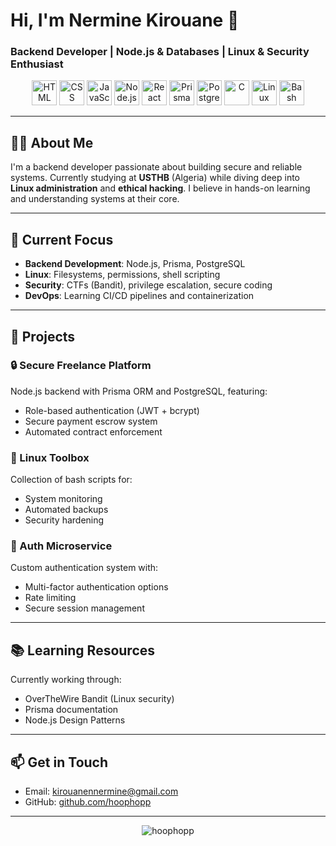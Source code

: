 # Hi, I'm Nermine Kirouane 👋

### Backend Developer | Node.js & Databases | Linux & Security Enthusiast

<p align="center">
  <img src="https://cdn.jsdelivr.net/gh/devicons/devicon/icons/html5/html5-original.svg" height="40" alt="HTML" />
  <img src="https://cdn.jsdelivr.net/gh/devicons/devicon/icons/css3/css3-original.svg" height="40" alt="CSS" />
  <img src="https://cdn.jsdelivr.net/gh/devicons/devicon/icons/javascript/javascript-original.svg" height="40" alt="JavaScript" />
  <img src="https://cdn.jsdelivr.net/gh/devicons/devicon/icons/nodejs/nodejs-original.svg" height="40" alt="Node.js" />
  <img src="https://cdn.jsdelivr.net/gh/devicons/devicon/icons/react/react-original.svg" height="40" alt="React" />
  <img src="https://raw.githubusercontent.com/prisma/prisma/main/docs/static/img/logo.svg" height="40" alt="Prisma" />
  <img src="https://cdn.jsdelivr.net/gh/devicons/devicon/icons/postgresql/postgresql-original.svg" height="40" alt="PostgreSQL" />
  <img src="https://cdn.jsdelivr.net/gh/devicons/devicon/icons/c/c-original.svg" height="40" alt="C" />
  <img src="https://cdn.jsdelivr.net/gh/devicons/devicon/icons/linux/linux-original.svg" height="40" alt="Linux" />
  <img src="https://cdn.jsdelivr.net/gh/devicons/devicon/icons/bash/bash-original.svg" height="40" alt="Bash" />
</p>

---

## 👩‍💻 About Me

I'm a backend developer passionate about building secure and reliable systems. Currently studying at **USTHB** (Algeria) while diving deep into **Linux administration** and **ethical hacking**. I believe in hands-on learning and understanding systems at their core.

---

## 🔭 Current Focus

- **Backend Development**: Node.js, Prisma, PostgreSQL
- **Linux**: Filesystems, permissions, shell scripting
- **Security**: CTFs (Bandit), privilege escalation, secure coding
- **DevOps**: Learning CI/CD pipelines and containerization

---

## 🚀 Projects

### 🔒 Secure Freelance Platform
Node.js backend with Prisma ORM and PostgreSQL, featuring:
- Role-based authentication (JWT + bcrypt)
- Secure payment escrow system
- Automated contract enforcement

### 🐧 Linux Toolbox
Collection of bash scripts for:
- System monitoring
- Automated backups
- Security hardening

### 🔑 Auth Microservice
Custom authentication system with:
- Multi-factor authentication options
- Rate limiting
- Secure session management

---

## 📚 Learning Resources

Currently working through:
- OverTheWire Bandit (Linux security)
- Prisma documentation
- Node.js Design Patterns

---

## 📫 Get in Touch

- Email: [kirouanennermine@gmail.com](mailto:kirouanennermine@gmail.com)
- GitHub: [github.com/hoophopp](https://github.com/hoophopp)

---

<p align="center">
  <img src="https://komarev.com/ghpvc/?username=hoophopp&label=Profile%20views&color=0e75b6&style=flat" alt="hoophopp" />
</p>

<!---
hoophopp/hoophopp is a ✨ special ✨ repository because its `README.md` (this file) appears on your GitHub profile.
You can click the Preview link to take a look at your changes.
--->
